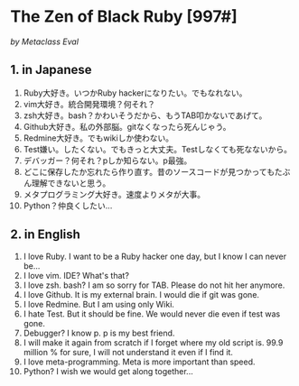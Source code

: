 
# The Zen of Black Ruby [997#]
*by Metaclass Eval*

## 1. in Japanese
1. Ruby大好き。いつかRuby hackerになりたい。でもなれない。
2. vim大好き。統合開発環境？何それ？
3. zsh大好き。bash？かわいそうだから、もうTAB叩かないであげて。
4. Github大好き。私の外部脳。gitなくなったら死んじゃう。
5. Redmine大好き。でもwikiしか使わない。
6. Test嫌い。したくない。でもきっと大丈夫。Testしなくても死なないから。
7. デバッガー？何それ？pしか知らない。p最強。
8. どこに保存したか忘れたら作り直す。昔のソースコードが見つかってもたぶん理解できないと思う。
9. メタプログラミング大好き。速度よりメタが大事。
10. Python？仲良くしたい...

## 2. in English
1. I love Ruby. I want to be a Ruby hacker one day, but I know I can never be...
2. I love vim. IDE? What's that?
3. I love zsh. bash? I am so sorry for TAB. Please do not hit her anymore.
4. I love Github. It is my external brain. I would die if git was gone.
5. I love Redmine. But I am using only Wiki.
6. I hate Test. But it should be fine. We would never die even if test was gone.
7. Debugger? I know p. p is my best friend.
8. I will make it again from scratch if I forget where my old script is. 99.9 million % for sure, I will not understand it even if I find it.
9. I love meta-programming. Meta is more important than speed.
10. Python? I wish we would get along together...

